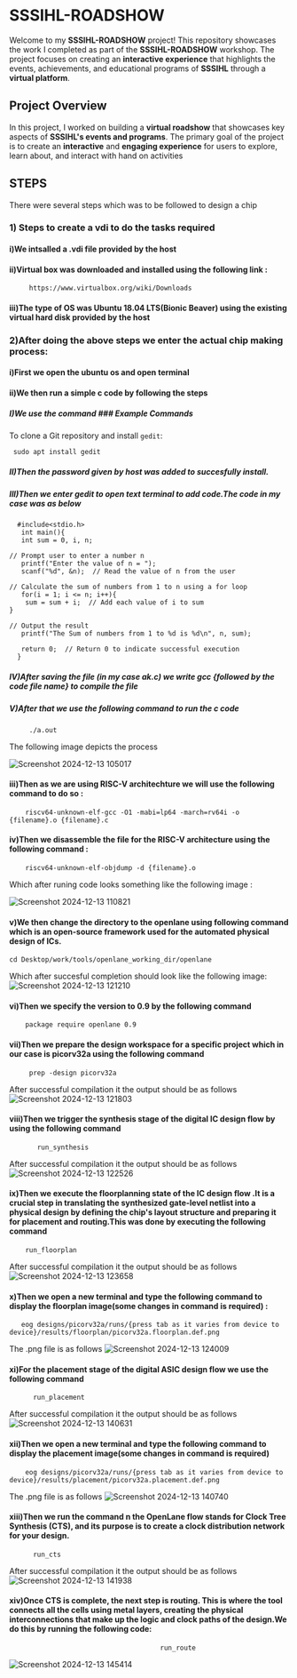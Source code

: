 # SSSIHL-ROADSHOW

Welcome to my **SSSIHL-ROADSHOW** project! This repository showcases the work I completed as part of the **SSSIHL-ROADSHOW** workshop. The project focuses on creating an **interactive experience** that highlights the events, achievements, and educational programs of **SSSIHL** through a **virtual platform**.

## Project Overview

In this project, I worked on building a **virtual roadshow** that showcases key aspects of **SSSIHL's events and programs**. The primary goal of the project is to create an **interactive** and **engaging experience** for users to explore, learn about, and interact with hand on activities

## STEPS
There were several steps which was to be followed to design a chip 

### 1) Steps to create a vdi to do the tasks required


#### i)We intsalled a .vdi file provided by the host 
#### ii)Virtual box was downloaded and installed using the following link : 
         https://www.virtualbox.org/wiki/Downloads
#### iii)The type of OS was Ubuntu 18.04 LTS(Bionic Beaver) using the existing virtual hard disk provided by the host

### 2)After doing the above steps we enter the actual chip making process:

#### i)First we open the ubuntu os and open terminal

#### ii)We then  run a simple c code by following the steps
#####    I)We use the command ### Example Commands
   To clone a Git repository and install `gedit`:
   
     sudo apt install gedit
#####    II)Then the password given by host was added to succesfully install.
#####    III)Then we enter gedit to open text terminal to add code.The code in my case was as below
      #include<stdio.h>
       int main(){
       int sum = 0, i, n;
    
    // Prompt user to enter a number n
       printf("Enter the value of n = ");
       scanf("%d", &n);  // Read the value of n from the user
    
    // Calculate the sum of numbers from 1 to n using a for loop
       for(i = 1; i <= n; i++){
        sum = sum + i;  // Add each value of i to sum
    }
    
    // Output the result
       printf("The Sum of numbers from 1 to %d is %d\n", n, sum);
    
       return 0;  // Return 0 to indicate successful execution
      }

##### IV)After saving the file (in my case ak.c) we write gcc {followed by the code file name} to compile the file
##### V)After that we use the following command to run the c code
         ./a.out
The following image depicts the process

![Screenshot 2024-12-13 105017](https://github.com/user-attachments/assets/0941d5eb-a96f-4d55-9144-f0a1363d4e4f)

#### iii)Then as we are using RISC-V architechture we will use the following command to do so :
       
        riscv64-unknown-elf-gcc -O1 -mabi=lp64 -march=rv64i -o {filename}.o {filename}.c
#### iv)Then we disassemble the file for the RISC-V architecture using the following command :
        riscv64-unknown-elf-objdump -d {filename}.o
Which after runing code looks something like the following image :

![Screenshot 2024-12-13 110821](https://github.com/user-attachments/assets/2f318c23-0cb6-4f29-ab0a-6d691867fa50)

#### v)We then change the directory to the openlane using following command which is an open-source framework used for the automated physical design of ICs.
    cd Desktop/work/tools/openlane_working_dir/openlane
Which after succesful completion should look like the following image:
![Screenshot 2024-12-13 121210](https://github.com/user-attachments/assets/f97fc1c1-8eb4-4067-bc30-91fc3340da1c)


#### vi)Then we specify the version to 0.9 by the following command 
        package require openlane 0.9

#### vii)Then we prepare the design workspace for a specific project which in our case is picorv32a using the following command
         prep -design picorv32a
After successful compilation it the output should be as follows
![Screenshot 2024-12-13 121803](https://github.com/user-attachments/assets/0ab8962c-e3f6-434a-923c-3aea009e4880)

#### viii)Then we trigger the synthesis stage of the digital IC design flow by using the following command
           run_synthesis
After successful compilation it the output should be as follows
![Screenshot 2024-12-13 122526](https://github.com/user-attachments/assets/bdeb24ce-b318-46bf-8cf4-b9735d939a50)

#### ix)Then we execute the floorplanning state of the IC design flow .It is a crucial step in translating the synthesized gate-level netlist into a physical design by defining the chip's layout structure and preparing it for placement and routing.This was done by executing the following command
        run_floorplan
After successful compilation it the output should be as follows
![Screenshot 2024-12-13 123658](https://github.com/user-attachments/assets/0326ff3b-b080-4575-8434-4c72c189e929)

#### x)Then we open a new terminal and type the following command to display the floorplan image(some changes in command is required) :
       eog designs/picorv32a/runs/{press tab as it varies from device to device}/results/floorplan/picorv32a.floorplan.def.png
The .png file is as follows
![Screenshot 2024-12-13 124009](https://github.com/user-attachments/assets/aa4d7457-d604-4e1a-8984-f86317b5e79b)

####  xi)For the placement stage of the digital ASIC design flow we use the following command 
          run_placement
After successful compilation it the output should be as follows
![Screenshot 2024-12-13 140631](https://github.com/user-attachments/assets/827edf90-fa8a-4922-96a9-33ee3aaecd52)


#### xii)Then we open a new terminal and type the following command to display the placement image(some changes in command is required)
        eog designs/picorv32a/runs/{press tab as it varies from device to device}/results/placement/picorv32a.placement.def.png
The .png file is as follows
![Screenshot 2024-12-13 140740](https://github.com/user-attachments/assets/369b6298-c4c9-4636-bbf7-a4955839fece)

#### xiii)Then we run the command n the OpenLane flow stands for Clock Tree Synthesis (CTS), and its purpose is to create a clock distribution network for your design.
          run_cts
After successful compilation it the output should be as follows
![Screenshot 2024-12-13 141938](https://github.com/user-attachments/assets/9352cb35-c83e-4c02-942e-1b14e79411b5)

#### xiv)Once CTS is complete, the next step is routing. This is where the tool connects all the cells using metal layers, creating the physical interconnections that make up the logic and clock paths of the design.We do this by running the following code:
                                          run_route
![Screenshot 2024-12-13 145414](https://github.com/user-attachments/assets/8290646b-c6fc-471b-b668-8fa568dd4539)

       
